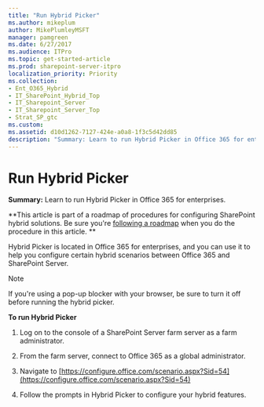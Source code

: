 ```yaml
---
title: "Run Hybrid Picker"
ms.author: mikeplum
author: MikePlumleyMSFT
manager: pamgreen
ms.date: 6/27/2017
ms.audience: ITPro
ms.topic: get-started-article
ms.prod: sharepoint-server-itpro
localization_priority: Priority
ms.collection:
- Ent_O365_Hybrid
- IT_SharePoint_Hybrid_Top
- IT_Sharepoint_Server
- IT_Sharepoint_Server_Top
- Strat_SP_gtc
ms.custom: 
ms.assetid: d10d1262-7127-424e-a0a8-1f3c5d42dd85
description: "Summary: Learn to run Hybrid Picker in Office 365 for enterprises."
---
```


# Run Hybrid Picker

 **Summary:** Learn to run Hybrid Picker in Office 365 for enterprises. 
  
 **This article is part of a roadmap of procedures for configuring SharePoint hybrid solutions. Be sure you're [following a roadmap](configuration-roadmaps.md) when you do the procedure in this article. **
  
Hybrid Picker is located in Office 365 for enterprises, and you can use it to help you configure certain hybrid scenarios between Office 365 and SharePoint Server.
  
> [!NOTE]
> If you're using a pop-up blocker with your browser, be sure to turn it off before running the hybrid picker. 
  
 **To run Hybrid Picker**
  
1. Log on to the console of a SharePoint Server farm server as a farm administrator.
    
2. From the farm server, connect to Office 365 as a global administrator.
    
3. Navigate to [https://configure.office.com/scenario.aspx?Sid=54](https://configure.office.com/scenario.aspx?Sid=54)
    
4. Follow the prompts in Hybrid Picker to configure your hybrid features.
    

